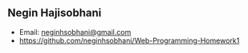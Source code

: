 ## Negin Hajisobhani
- Email: neginhsobhani@gmail.com
- https://github.com/neginhsobhani/Web-Programming-Homework1
